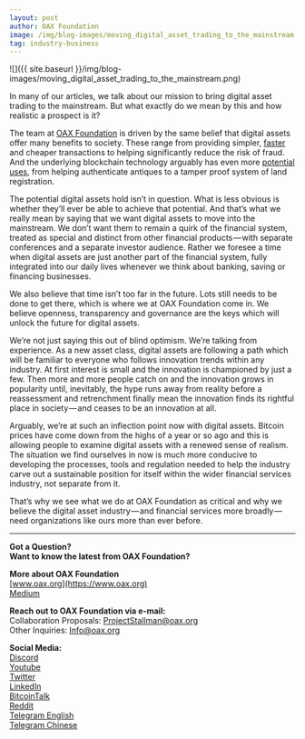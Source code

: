 ```yaml
---
layout: post
author: OAX Foundation
image: /img/blog-images/moving_digital_asset_trading_to_the_mainstream.png
tag: industry-business
---
```

![]({{ site.baseurl }}/img/blog-images/moving_digital_asset_trading_to_the_mainstream.png)

In many of our articles, we talk about our mission to bring digital asset trading to the mainstream. But what exactly do we mean by this and how realistic a prospect is it?

The team at [OAX Foundation](https://www.oax.org/en) is driven by the same belief that digital assets offer many benefits to society. These range from providing simpler, [faster](https://medium.com/@OAX_Foundation/oax-reaches-major-technology-milestone-now-its-time-to-partner-up-20aaee18ddcd) and cheaper transactions to helping significantly reduce the risk of fraud. And the underlying blockchain technology arguably has even more [potential uses](https://medium.com/@OAX_Foundation/security-token-offerings-global-regulators-move-to-raise-investor-understanding-ff053dcd1e4f), from helping authenticate antiques to a tamper proof system of land registration.

The potential digital assets hold isn’t in question. What is less obvious is whether they’ll ever be able to achieve that potential. And that’s what we really mean by saying that we want digital assets to move into the mainstream. We don’t want them to remain a quirk of the financial system, treated as special and distinct from other financial products — with separate conferences and a separate investor audience. Rather we foresee a time when digital assets are just another part of the financial system, fully integrated into our daily lives whenever we think about banking, saving or financing businesses.

We also believe that time isn’t too far in the future. Lots still needs to be done to get there, which is where we at OAX Foundation come in. We believe openness, transparency and governance are the keys which will unlock the future for digital assets.

We’re not just saying this out of blind optimism. We’re talking from experience. As a new asset class, digital assets are following a path which will be familiar to everyone who follows innovation trends within any industry. At first interest is small and the innovation is championed by just a few. Then more and more people catch on and the innovation grows in popularity until, inevitably, the hype runs away from reality before a reassessment and retrenchment finally mean the innovation finds its rightful place in society — and ceases to be an innovation at all.

Arguably, we’re at such an inflection point now with digital assets. Bitcoin prices have come down from the highs of a year or so ago and this is allowing people to examine digital assets with a renewed sense of realism. The situation we find ourselves in now is much more conducive to developing the processes, tools and regulation needed to help the industry carve out a sustainable position for itself within the wider financial services industry, not separate from it.

That’s why we see what we do at OAX Foundation as critical and why we believe the digital asset industry — and financial services more broadly — need organizations like ours more than ever before.

---

**Got a Question?**  
**Want to know the latest from OAX Foundation?**  

**More about OAX Foundation**  
[www.oax.org](https://www.oax.org)  
[Medium](https://medium.com/@OAX_Foundation)  

**Reach out to OAX Foundation via e-mail:**  
Collaboration Proposals: [ProjectStallman@oax.org](mailto:ProjectStallman@oax.org)  
Other Inquiries: [Info@oax.org](mailto:Info@oax.org)  

**Social Media:**  
[Discord](https://discordapp.com/invite/ZH5YHkb)  
[Youtube](https://bit.ly/2Bvsk73)  
[Twitter](https://twitter.com/OAX_Foundation)  
[LinkedIn](https://www.linkedin.com/company/oax-foundation/)  
[BitcoinTalk](http://bitcointalk.org/index.php?topic=1943946)  
[Reddit](https://www.reddit.com/r/OpenANX/)  
[Telegram English](https://t.me/openanxteam)  
[Telegram Chinese](https://t.me/oax_cn)  
